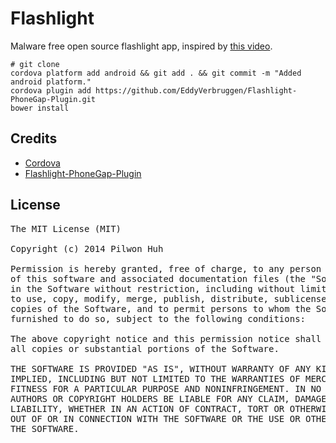 # Flashlight

Malware free open source flashlight app, inspired by [this video](https://www.youtube.com/watch?v=Q8xz8xKEFvU).

    # git clone
    cordova platform add android && git add . && git commit -m "Added android platform."
    cordova plugin add https://github.com/EddyVerbruggen/Flashlight-PhoneGap-Plugin.git
    bower install

## Credits

* [Cordova](http://cordova.apache.org/)
* [Flashlight-PhoneGap-Plugin](https://github.com/EddyVerbruggen/Flashlight-PhoneGap-Plugin)

## License

<pre>
The MIT License (MIT)

Copyright (c) 2014 Pilwon Huh

Permission is hereby granted, free of charge, to any person obtaining a copy
of this software and associated documentation files (the "Software"), to deal
in the Software without restriction, including without limitation the rights
to use, copy, modify, merge, publish, distribute, sublicense, and/or sell
copies of the Software, and to permit persons to whom the Software is
furnished to do so, subject to the following conditions:

The above copyright notice and this permission notice shall be included in
all copies or substantial portions of the Software.

THE SOFTWARE IS PROVIDED "AS IS", WITHOUT WARRANTY OF ANY KIND, EXPRESS OR
IMPLIED, INCLUDING BUT NOT LIMITED TO THE WARRANTIES OF MERCHANTABILITY,
FITNESS FOR A PARTICULAR PURPOSE AND NONINFRINGEMENT. IN NO EVENT SHALL THE
AUTHORS OR COPYRIGHT HOLDERS BE LIABLE FOR ANY CLAIM, DAMAGES OR OTHER
LIABILITY, WHETHER IN AN ACTION OF CONTRACT, TORT OR OTHERWISE, ARISING FROM,
OUT OF OR IN CONNECTION WITH THE SOFTWARE OR THE USE OR OTHER DEALINGS IN
THE SOFTWARE.
</pre>
